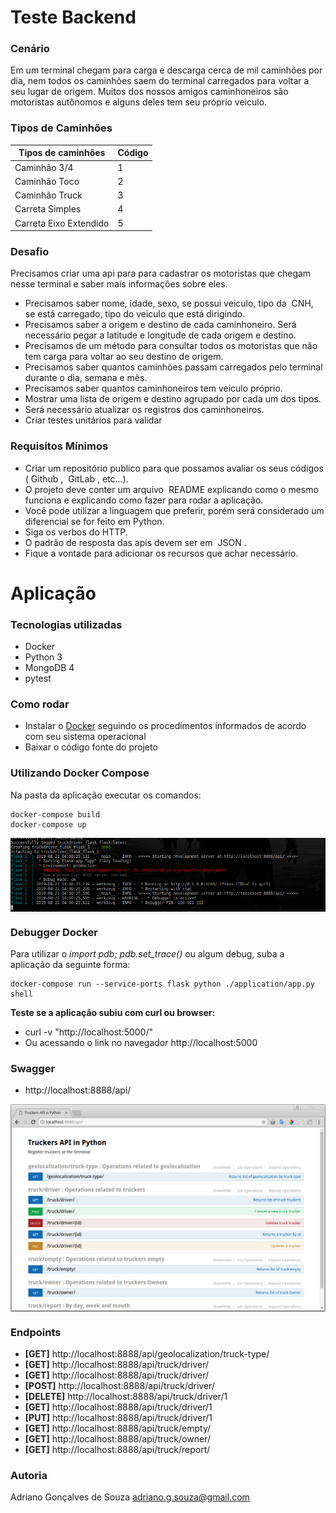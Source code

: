 # Teste Backend

### Cenário
Em um terminal chegam para carga e descarga cerca de mil caminhões por dia, nem todos os caminhões saem do terminal carregados para voltar a seu lugar de origem. Muitos dos nossos amigos caminhoneiros são motoristas autônomos e alguns deles tem seu próprio veiculo.

### Tipos de Caminhões

| Tipos de caminhões     | Código |
|------------------------|--------| 
| Caminhão 3/4           | 1      |
| Caminhão Toco          | 2      |
| Caminhão Truck         | 3      |
| Carreta Simples        | 4      |
| Carreta Eixo Extendido | 5      |

### Desafio
Precisamos criar uma api para para cadastrar os motoristas que chegam nesse terminal e saber mais informações sobre eles. 
- Precisamos saber nome, idade, sexo, se possui veiculo, tipo da ​ CNH​, se está carregado, tipo do veiculo que está dirigindo.
- Precisamos saber a origem e destino de cada caminhoneiro. Será necessário pegar a latitude e longitude de cada origem e destino.
- Precisamos de um método para consultar todos os motoristas que não tem carga para voltar ao seu destino de origem.
- Precisamos saber quantos caminhões passam carregados pelo terminal durante o dia, semana e mês.
- Precisamos saber quantos caminhoneiros tem veiculo próprio.
- Mostrar uma lista de origem e destino agrupado por cada um dos tipos.
- Será necessário atualizar os registros dos caminhoneiros.
- Criar testes unitários para validar

### Requisitos Mínimos
* Criar um repositório publico para que possamos avaliar os seus códigos (​ Github​ , ​ GitLab​ , etc...).
* O projeto deve conter um arquivo ​ README​ explicando como o mesmo funciona e explicando como fazer para rodar a aplicação.
* Você pode utilizar a linguagem que preferir, porém será considerado um diferencial se for feito em Python​.
* Siga os verbos do HTTP.
* O padrão de resposta das apis devem ser em ​ JSON​ .
* Fique a vontade para adicionar os recursos que achar necessário.

# Aplicação

### Tecnologias utilizadas
* Docker
* Python 3
* MongoDB 4
* pytest

### Como rodar
* Instalar o [Docker] seguindo os procedimentos informados de acordo com seu sistema operacional
* Baixar o código fonte do projeto

### Utilizando Docker Compose
Na pasta da aplicação executar os comandos:
```
docker-compose build
docker-compose up
```
<img src="print3.png" align="center"/>

### Debugger Docker
Para utilizar o *import pdb; pdb.set_trace()* ou algum debug, suba a aplicação da seguinte forma:
```
docker-compose run --service-ports flask python ./application/app.py shell
```
**Teste se a aplicação subiu com curl ou browser:**
* curl -v "http://localhost:5000/"
* Ou acessando o link no navegador http://localhost:5000

### Swagger
* http://localhost:8888/api/

<img src="print1.png" align="center"/>

### Endpoints
* **[GET]** http://localhost:8888/api/geolocalization/truck-type/
* **[GET]** http://localhost:8888/api/truck/driver/
* **[GET]** http://localhost:8888/api/truck/driver/
* **[POST]** http://localhost:8888/api/truck/driver/
* **[DELETE]** http://localhost:8888/api/truck/driver/1
* **[GET]** http://localhost:8888/api/truck/driver/1
* **[PUT]** http://localhost:8888/api/truck/driver/1
* **[GET]** http://localhost:8888/api/truck/empty/
* **[GET]** http://localhost:8888/api/truck/owner/
* **[GET]** http://localhost:8888/api/truck/report/

### Autoria
Adriano Gonçalves de Souza
adriano.g.souza@gmail.com

[Docker]: https://docs.docker.com/install/
[Docker Hub]: https://hub.docker.com/
[here]: https://medium.com/@daniel.carlier/how-to-build-a-simple-flask-restful-api-with-docker-compose-2d849d738137